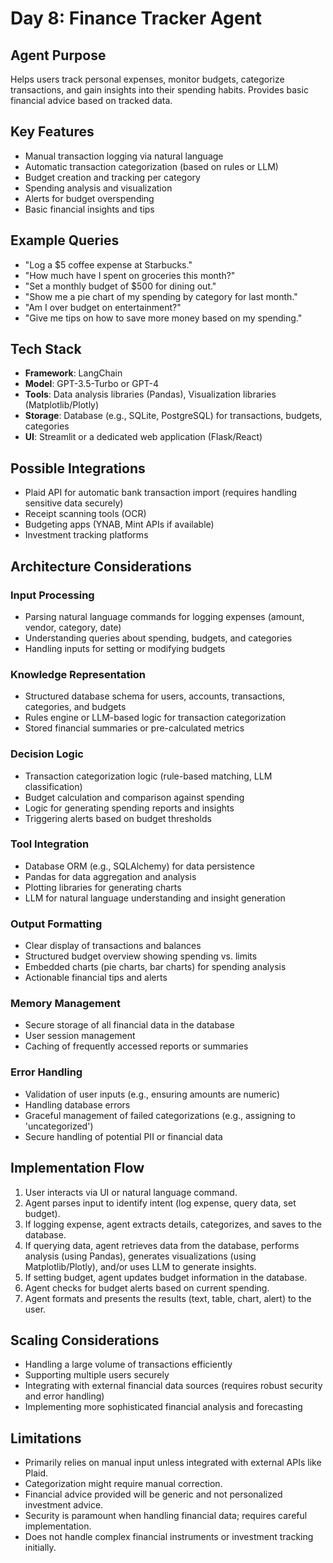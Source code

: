 # Day 8: Finance Tracker Agent

## Agent Purpose
Helps users track personal expenses, monitor budgets, categorize transactions, and gain insights into their spending habits. Provides basic financial advice based on tracked data.

## Key Features
- Manual transaction logging via natural language
- Automatic transaction categorization (based on rules or LLM)
- Budget creation and tracking per category
- Spending analysis and visualization
- Alerts for budget overspending
- Basic financial insights and tips

## Example Queries
- "Log a $5 coffee expense at Starbucks."
- "How much have I spent on groceries this month?"
- "Set a monthly budget of $500 for dining out."
- "Show me a pie chart of my spending by category for last month."
- "Am I over budget on entertainment?"
- "Give me tips on how to save more money based on my spending."

## Tech Stack
- **Framework**: LangChain
- **Model**: GPT-3.5-Turbo or GPT-4
- **Tools**: Data analysis libraries (Pandas), Visualization libraries (Matplotlib/Plotly)
- **Storage**: Database (e.g., SQLite, PostgreSQL) for transactions, budgets, categories
- **UI**: Streamlit or a dedicated web application (Flask/React)

## Possible Integrations
- Plaid API for automatic bank transaction import (requires handling sensitive data securely)
- Receipt scanning tools (OCR)
- Budgeting apps (YNAB, Mint APIs if available)
- Investment tracking platforms

## Architecture Considerations

### Input Processing
- Parsing natural language commands for logging expenses (amount, vendor, category, date)
- Understanding queries about spending, budgets, and categories
- Handling inputs for setting or modifying budgets

### Knowledge Representation
- Structured database schema for users, accounts, transactions, categories, and budgets
- Rules engine or LLM-based logic for transaction categorization
- Stored financial summaries or pre-calculated metrics

### Decision Logic
- Transaction categorization logic (rule-based matching, LLM classification)
- Budget calculation and comparison against spending
- Logic for generating spending reports and insights
- Triggering alerts based on budget thresholds

### Tool Integration
- Database ORM (e.g., SQLAlchemy) for data persistence
- Pandas for data aggregation and analysis
- Plotting libraries for generating charts
- LLM for natural language understanding and insight generation

### Output Formatting
- Clear display of transactions and balances
- Structured budget overview showing spending vs. limits
- Embedded charts (pie charts, bar charts) for spending analysis
- Actionable financial tips and alerts

### Memory Management
- Secure storage of all financial data in the database
- User session management
- Caching of frequently accessed reports or summaries

### Error Handling
- Validation of user inputs (e.g., ensuring amounts are numeric)
- Handling database errors
- Graceful management of failed categorizations (e.g., assigning to 'uncategorized')
- Secure handling of potential PII or financial data

## Implementation Flow
1. User interacts via UI or natural language command.
2. Agent parses input to identify intent (log expense, query data, set budget).
3. If logging expense, agent extracts details, categorizes, and saves to the database.
4. If querying data, agent retrieves data from the database, performs analysis (using Pandas), generates visualizations (using Matplotlib/Plotly), and/or uses LLM to generate insights.
5. If setting budget, agent updates budget information in the database.
6. Agent checks for budget alerts based on current spending.
7. Agent formats and presents the results (text, table, chart, alert) to the user.

## Scaling Considerations
- Handling a large volume of transactions efficiently
- Supporting multiple users securely
- Integrating with external financial data sources (requires robust security and error handling)
- Implementing more sophisticated financial analysis and forecasting

## Limitations
- Primarily relies on manual input unless integrated with external APIs like Plaid.
- Categorization might require manual correction.
- Financial advice provided will be generic and not personalized investment advice.
- Security is paramount when handling financial data; requires careful implementation.
- Does not handle complex financial instruments or investment tracking initially.